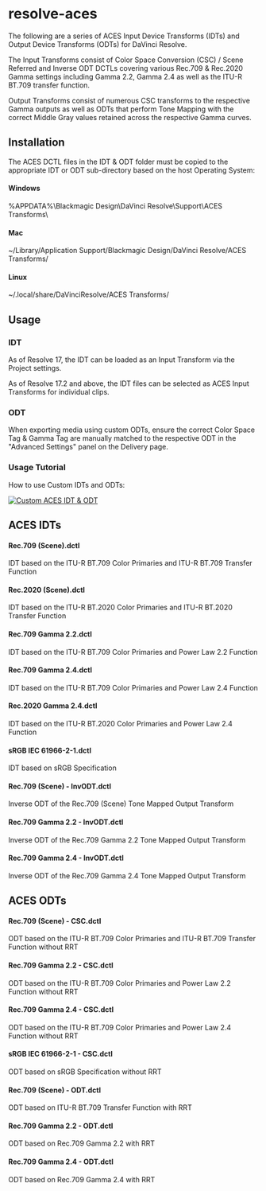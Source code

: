 # resolve-aces

The following are a series of ACES Input Device Transforms (IDTs) and Output Device Transforms (ODTs) for DaVinci Resolve.

The Input Transforms consist of Color Space Conversion (CSC) / Scene Referred and Inverse ODT DCTLs covering various Rec.709 & Rec.2020 Gamma settings including Gamma 2.2, Gamma 2.4 as well as the ITU-R BT.709 transfer function.

Output Transforms consist of numerous CSC transforms to the respective Gamma outputs as well as ODTs that perform Tone Mapping with the correct Middle Gray values retained across the respective Gamma curves.



## Installation

The ACES DCTL files in the IDT & ODT folder must be copied to the appropriate IDT or ODT sub-directory based on the host Operating System:


#### Windows
%APPDATA%\Blackmagic Design\DaVinci Resolve\Support\ACES Transforms\

#### Mac
~/Library/Application Support/Blackmagic Design/DaVinci Resolve/ACES Transforms/

#### Linux
~/.local/share/DaVinciResolve/ACES Transforms/


## Usage

### IDT

As of Resolve 17, the IDT can be loaded as an Input Transform via the Project settings.

As of Resolve 17.2 and above, the IDT files can be selected as ACES Input Transforms for individual clips.


### ODT

When exporting media using custom ODTs, ensure the correct Color Space Tag & Gamma Tag are manually matched to the respective ODT in the "Advanced Settings" panel on the Delivery page.



### Usage Tutorial

How to use Custom IDTs and ODTs:

[![Custom ACES IDT & ODT](https://img.youtube.com/vi/I6dpYL4knms/0.jpg)](https://www.youtube.com/watch?v=I6dpYL4knms "Custom ACES IDT & ODT")



## ACES IDTs

#### Rec.709 (Scene).dctl
IDT based on the ITU-R BT.709 Color Primaries and ITU-R BT.709 Transfer Function

#### Rec.2020 (Scene).dctl
IDT based on the ITU-R BT.2020 Color Primaries and ITU-R BT.2020 Transfer Function

#### Rec.709 Gamma 2.2.dctl
IDT based on the ITU-R BT.709 Color Primaries and Power Law 2.2 Function

#### Rec.709 Gamma 2.4.dctl
IDT based on the ITU-R BT.709 Color Primaries and Power Law 2.4 Function

#### Rec.2020 Gamma 2.4.dctl
IDT based on the ITU-R BT.2020 Color Primaries and Power Law 2.4 Function

#### sRGB IEC 61966-2-1.dctl
IDT based on sRGB Specification

#### Rec.709 (Scene) - InvODT.dctl
Inverse ODT of the Rec.709 (Scene) Tone Mapped Output Transform

#### Rec.709 Gamma 2.2 - InvODT.dctl
Inverse ODT of the Rec.709 Gamma 2.2 Tone Mapped Output Transform

#### Rec.709 Gamma 2.4 - InvODT.dctl
Inverse ODT of the Rec.709 Gamma 2.4 Tone Mapped Output Transform


## ACES ODTs

#### Rec.709 (Scene) - CSC.dctl
ODT based on the ITU-R BT.709 Color Primaries and ITU-R BT.709 Transfer Function without RRT

#### Rec.709 Gamma 2.2 - CSC.dctl
ODT based on the ITU-R BT.709 Color Primaries and Power Law 2.2 Function without RRT

#### Rec.709 Gamma 2.4 - CSC.dctl
ODT based on the ITU-R BT.709 Color Primaries and Power Law 2.4 Function without RRT

#### sRGB IEC 61966-2-1 - CSC.dctl
ODT based on sRGB Specification without RRT

#### Rec.709 (Scene) - ODT.dctl
ODT based on ITU-R BT.709 Transfer Function with RRT

#### Rec.709 Gamma 2.2 - ODT.dctl
ODT based on Rec.709 Gamma 2.2 with RRT

#### Rec.709 Gamma 2.4 - ODT.dctl
ODT based on Rec.709 Gamma 2.4 with RRT
